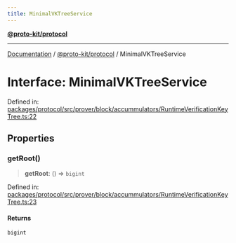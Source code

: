 ```yaml
---
title: MinimalVKTreeService
---
```


[**@proto-kit/protocol**](../README.md)

***

[Documentation](../../../README.md) / [@proto-kit/protocol](../README.md) / MinimalVKTreeService

# Interface: MinimalVKTreeService

Defined in: [packages/protocol/src/prover/block/accummulators/RuntimeVerificationKeyTree.ts:22](https://github.com/proto-kit/framework/blob/b953c754e500c62f01fbbd6d09adfb2f5577269d/packages/protocol/src/prover/block/accummulators/RuntimeVerificationKeyTree.ts#L22)

## Properties

### getRoot()

> **getRoot**: () => `bigint`

Defined in: [packages/protocol/src/prover/block/accummulators/RuntimeVerificationKeyTree.ts:23](https://github.com/proto-kit/framework/blob/b953c754e500c62f01fbbd6d09adfb2f5577269d/packages/protocol/src/prover/block/accummulators/RuntimeVerificationKeyTree.ts#L23)

#### Returns

`bigint`
